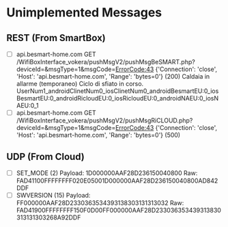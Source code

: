 # Unimplemented Messages

## REST (From SmartBox)

- [ ] api.besmart-home.com	GET	/WifiBoxInterface_vokera/pushMsgV2/pushMsgBeSMART.php?deviceId=<DeviceID>&msgType=1&msgCode=<ErrorCode:43>	{'Connection': 'close', 'Host': 'api.besmart-home.com', 'Range': 'bytes=0'}		(200) Caldaia in allarme (temporaneo) Ciclo di sfiato in corso. UserNum1_androidClinetNum0_iosClinetNum0_androidBesmartEU:0_iosBesmartEU:0_androidRicloudEU:0_iosRicloudEU:0_androidNAEU:0_iosNAEU:0_1
- [ ] api.besmart-home.com	GET	/WifiBoxInterface_vokera/pushMsgV2/pushMsgRiCLOUD.php?deviceId=<DeviceID>&msgType=1&msgCode=<ErrorCode:43>	{'Connection': 'close', 'Host': 'api.besmart-home.com', 'Range': 'bytes=0'}		(500)

## UDP (From Cloud)
- [ ] SET_MODE (2)	Payload: 1D000000AAF28D236150040800 Raw: FAD41100FFFFFFFF020E05001D000000AAF28D236150040800AD842DDF
- [ ] SWVERSION (15)	Payload: FF000000AAF28D2330363534393138303131313032 Raw: FAD41900FFFFFFFF150F0D00FF000000AAF28D233036353439313830313131303268A92DDF
